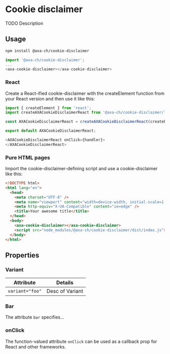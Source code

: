 # Cookie disclaimer

TODO Description

## Usage

```bash
npm install @axa-ch/cookie-disclaimer
```

```js
import '@axa-ch/cookie-disclaimer';
...
<axa-cookie-disclaimer></axa-cookie-disclaimer>
```

### React

Create a React-ified cookie-disclaimer with the createElement function from your React version and then use it like this:

```js
import { createElement } from 'react';
import createAXACookieDisclaimerReact from '@axa-ch/cookie-disclaimer/lib/index.react';

const AXACookieDisclaimerReact = createAXACookieDisclaimerReact(createElement);

export default AXACookieDisclaimerReact;
```

```js
<AXACookieDisclaimerReact onClick={handler}>
</AXACookieDisclaimerReact>
```

### Pure HTML pages

Import the cookie-disclaimer-defining script and use a cookie-disclaimer like this:

```html
<!DOCTYPE html>
<html lang="en">
  <head>
    <meta charset="UTF-8" />
    <meta name="viewport" content="width=device-width, initial-scale=1.0" />
    <meta http-equiv="X-UA-Compatible" content="ie=edge" />
    <title>Your awesome title</title>
  </head>
  <body>
    <axa-cookie-disclaimer></axa-cookie-disclaimer>
    <script src="node_modules/@axa-ch/cookie-disclaimer/dist/index.js"></script>
  </body>
</html>
```

## Properties

### Variant

| Attribute             | Details                 |
| --------------------- | ----------------------- |
| `variant="foo"`       | Desc of Variant         |

### Bar

The attribute `bar` specifies...

### onClick

The function-valued attribute `onClick` can be used as a callback prop for React and other frameworks.
